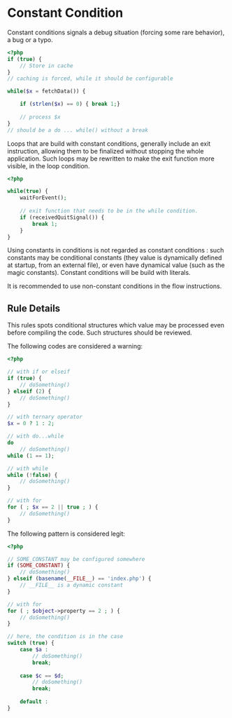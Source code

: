 <!-- Good Practices -->
# Constant Condition

Constant conditions signals a debug situation (forcing some rare behavior), a bug or a typo. 

```php
<?php
if (true) { 
	// Store in cache
}
// caching is forced, while it should be configurable

while($x = fetchData()) {

	if (strlen($x) == 0) { break 1;}
	
	// process $x
}
// should be a do ... while() without a break

```

Loops that are build with constant conditions, generally include an exit instruction, allowing them to be finalized without stopping the whole application. Such loops may be rewritten to make the exit function more visible, in the loop condition. 

```php
<?php

while(true) {
	waitForEvent();
	
	// exit function that needs to be in the while condition.
	if (receivedQuitSignal()) {
		break 1;
	}
}

```

Using constants in conditions is not regarded as constant conditions : such constants may be conditional constants (they value is dynamically defined at startup, from an external file), or even have dynamical value (such as the magic constants). Constant conditions will be build with literals.

It is recommended to use non-constant conditions in the flow instructions. 


## Rule Details

This rules spots conditional structures which value may be processed even before compiling the code. Such structures should be reviewed.

The following codes are considered a warning:

```php
<?php

// with if or elseif
if (true) { 
	// doSomething()
} elseif (2) {
	// doSomething()
}

// with ternary operator
$x = 0 ? 1 : 2;

// with do...while
do 
	// doSomething()
while (1 == 1);

// with while
while (!false) {
	// doSomething()
}

// with for
for ( ; $x == 2 || true ; ) {
	// doSomething()
}

```

The following pattern is considered legit:

```php
<?php

// SOME_CONSTANT may be configured somewhere
if (SOME_CONSTANT) { 
	// doSomething()
} elseif (basename(__FILE__) == 'index.php') {
	// __FILE__ is a dynamic constant
}

// with for
for ( ; $object->property == 2 ; ) {
	// doSomething()
}

// here, the condition is in the case
switch (true) {
	case $a : 
		// doSomething()
		break;
	
	case $c == $d; 
		// doSomething()
		break;
	
	default : 
}

```

